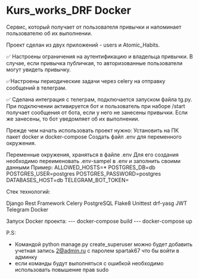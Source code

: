 # Kurs_works_DRF Docker

Сервис, который получает от пользователя привычки и напоминает пользователю об их выполнении.

Проект сделан из двух приложений - users и Atomic_Habits.

✅ Настроены ограничения на аутентификацию и владельца привычки. В случае, если привычка публичкая, то авторизованные
пользователи могут увидеть привычку.

✅Настроены периодические задачи через celery на отправку сообщений в телеграм.

✅ Сделана интеграция с телеграм, подключается запуском файла tg.py. При подключении активируется бот и пользователь при
наборе /start получает сообщения от бота, если у него не занесены привычки. Если же занесены, то бот уведомляет об их
выполнении.

Прежде чем начать использовать проект нужно:
Установить на ПК пакет docker и docker-compose
Создать файл .env для переменного окружения.

Переменные окружения, храняться в файле .env 
Для его создания необходимо переименовать .env-sampel в .env и заполнить своими данными
Пример:
ALLOWED_HOSTS=*
POSTGRES_DB=db
POSTGRES_USER=postgres
POSTGRES_PASSWORD=postgres
DATABASES_HOST=db
TELEGRAM_BOT_TOKEN=

Стек технологий:

Django Rest Framework
Celery
PostgreSQL
Flake8
Unittest
drf-yasg
JWT
Telegram
Docker

Запуск Docker проекта:
     --- docker-compose build
     --- docker-compose up

P.S:
- Командой python manage.py create_superuser можно будет добавить учетная запись 2@admin.ru с паролем spartak67 что бы войти в админку
- если команды будут выполняться с ошибкой необходимо  использовать повышение прав sudo

